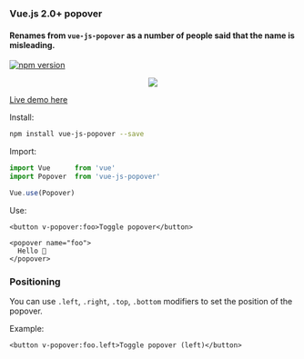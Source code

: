 ### Vue.js 2.0+ popover

#### Renames from `vue-js-popover` as a number of people said that the name is misleading.

[![npm version](https://badge.fury.io/js/vue-js-popover.svg)](https://badge.fury.io/js/vue-js-popover)

<p align="center">
  <img src="https://media.giphy.com/media/3ohzdLUN7wlswXpFwQ/giphy.gif">
</p>

[Live demo here](http://vue-js-dropdown.yev.io/)

Install:
```bash
npm install vue-js-popover --save
```
Import:
```javascript
import Vue      from 'vue'
import Popover  from 'vue-js-popover'

Vue.use(Popover)
```
Use:
```vue
<button v-popover:foo>Toggle popover</button>

<popover name="foo">
  Hello 🎉
</popover>
```

### Positioning

You can use `.left`, `.right`, `.top`, `.bottom` modifiers to set the position of the popover.

Example:

```vue
<button v-popover:foo.left>Toggle popover (left)</button>
```
